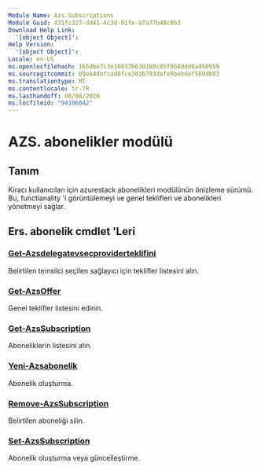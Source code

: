 ```yaml
---
Module Name: Azs.Subscriptions
Module Guid: 431fc327-dd41-4c3d-91fe-a7a77b48c8b3
Download Help Link:
  '[object Object]': 
Help Version:
  '[object Object]': 
Locale: en-US
ms.openlocfilehash: 165dbe7c3e16037b630100c85f8b8ddd6a450959
ms.sourcegitcommit: 09eb4dbfcad6fce303b793dafe9bebdef589db03
ms.translationtype: MT
ms.contentlocale: tr-TR
ms.lasthandoff: 08/08/2020
ms.locfileid: "94106842"
---
```

# AZS. abonelikler modülü
## Tanım
Kiracı kullanıcıları için azurestack abonelikleri modülünün önizleme sürümü. Bu, functianality 'i görüntülemeyi ve genel teklifleri ve abonelikleri yönetmeyi sağlar.

## Ers. abonelik cmdlet 'Leri
### [Get-Azsdelegatevseçproviderteklifini](Get-AzsDelegatedProviderOffer.md)
Belirtilen temsilci seçilen sağlayıcı için teklifler listesini alın.

### [Get-AzsOffer](Get-AzsOffer.md)
Genel teklifler listesini edinin.

### [Get-AzsSubscription](Get-AzsSubscription.md)
Aboneliklerin listesini alın.

### [Yeni-Azsabonelik](New-AzsSubscription.md)
Abonelik oluşturma.

### [Remove-AzsSubscription](Remove-AzsSubscription.md)
Belirtilen aboneliği silin.

### [Set-AzsSubscription](Set-AzsSubscription.md)
Abonelik oluşturma veya güncelleştirme.

